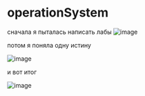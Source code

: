 # operationSystem
сначала я пыталась написать лабы
![image](https://user-images.githubusercontent.com/116422832/210076184-06ad5b6f-61a7-448d-8ba5-e2bfa297e728.png)

потом я поняла одну истину

![image](https://user-images.githubusercontent.com/116422832/210076153-8a2c7f9b-b13e-40d7-9a3e-cd217c22590c.png)

и вот итог

![image](https://user-images.githubusercontent.com/116422832/210076234-7085fb76-cf9c-42b2-a9a1-32ae480b9fc8.png)

